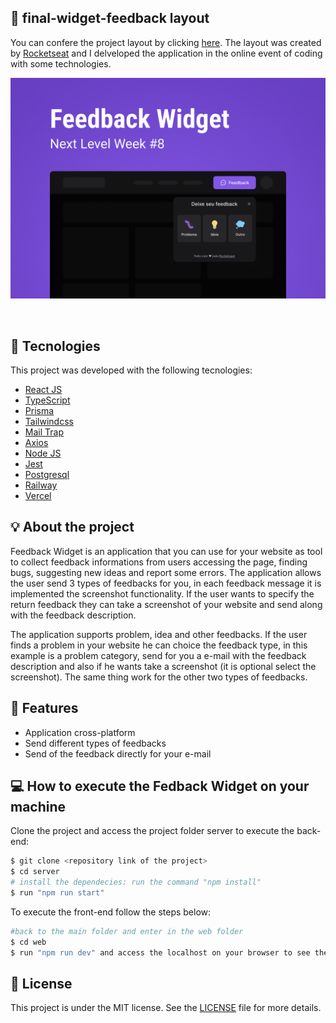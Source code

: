 ## 🔖 final-widget-feedback layout
You can confere the project layout by clicking <a target="_blank" href="https://www.figma.com/community/file/1102912516166573468">here</a>. The layout was created by <a target="_blank" href="https://www.rocketseat.com.br">Rocketseat</a> and I delveloped the application in the online event of coding with some technologies.

<p align="center">
    <img alt="Feedback Widget" src="https://github.com/davilucena222/final-widget-feedback/blob/master/web/src/assets/Capa.png?raw=true" target="_blank" />
</p>

<br>

## 🔧 Tecnologies

This project was developed with the following tecnologies:

- [React JS](https://reactjs.org)
- [TypeScript](https://www.typescriptlang.org/)
- [Prisma](https://www.prisma.io/)
- [Tailwindcss](https://tailwindcss.com/)
- [Mail Trap](https://mailtrap.io/)
- [Axios](https://axios-http.com/ptbr/docs/intro)
- [Node JS](https://nodejs.org/en/)
- [Jest](https://jestjs.io/)
- [Postgresql](https://www.postgresql.org/)
- [Railway](https://railway.app/)
- [Vercel](https://vercel.com/)

## 💡 About the project 
Feedback Widget is an application that you can use for your website as tool to collect feedback informations from users accessing the page, finding bugs, suggesting new ideas and report some errors. The application allows the user send 3 types of feedbacks for you, in each feedback message it is implemented the screenshot functionality. If the user wants to specify the return feedback they can take a screenshot of your website and send along with the feedback description.

The application supports problem, idea and other feedbacks. If the user finds a problem in your website he can choice the feedback type, in this example is a problem category, send for you a e-mail with the feedback description and also if he wants take a screenshot (it is optional select the screenshot). The same thing work for the other two types of feedbacks.

## 🚀 Features
<ul>
  <li>
    Application cross-platform
  </li>
  <li>
    Send different types of feedbacks
  </li>
  <li>
    Send of the feedback directly for your e-mail
  </li>
</ul>

## 💻 How to execute the Fedback Widget on your machine

Clone the project and access the project folder server to execute the back-end:
```bash
$ git clone <repository link of the project>
$ cd server
# install the dependecies: run the command "npm install"
$ run "npm run start"
```
To execute the front-end follow the steps below:
```bash
#back to the main folder and enter in the web folder
$ cd web
$ run "npm run dev" and access the localhost on your browser to see the front-end
```

## 📝 License

This project is under the MIT license. See the [LICENSE](LICENSE.md) file for more details.
